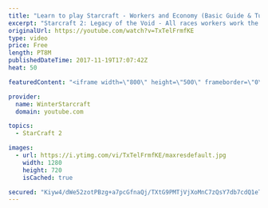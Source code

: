 ```yaml
---
title: "Learn to play Starcraft - Workers and Economy (Basic Guide & Tutorial)"
excerpt: "Starcraft 2: Legacy of the Void - All races workers work the same (mule notwithstanding!)  Wiki on mining: http://wiki.teamliquid.net/starcraft2/Mining_Minerals"
originalUrl: https://youtube.com/watch?v=TxTelFrmfKE
type: video
price: Free
length: PT8M
publishedDateTime: 2017-11-19T17:07:42Z
heat: 50

featuredContent: "<iframe width=\"800\" height=\"500\" frameborder=\"0\" src=\"https://www.youtube.com/embed/TxTelFrmfKE\" allow=\"accelerometer; autoplay; encrypted-media; gyroscope; picture-in-picture\" allowfullscreen></iframe>"

provider:
  name: WinterStarcraft
  domain: youtube.com

topics:
  - StarCraft 2

images:
  - url: https://i.ytimg.com/vi/TxTelFrmfKE/maxresdefault.jpg
    width: 1280
    height: 720
    isCached: true

secured: "Kiyw4/dWe52zotPBzg+a7pcGfnaQj/TXtG9PMTjVjXoMnC7zQsY7db7cdQ1eTME2eNv+LrCV4dKPrNnTCH03SAi/XIDWOhTINYB1IrHBEb10Gzx1VP5WGUK3n/SI4XSOGwpvSWXfRStC4hdDs7smSQH0/KGBsd0uktojxakzeaanVNcwmAPxrbKPWA+PBaH9+ERTZTFuNWxjFvZSpuuM17fuqPT48xC4thGQfrLTaS0C8X2eOt1IIX4ENBGZ+tbVDy85h5J68ubvK28Mhr9wy6LVHA64visRudzk8oc2WNXZMgCdJXpiUxa/NU7yHYpzrRdvV6/b/puLXjpZQNT4VmTj/QsYRaiwCrzyXU7uc7wcI5nmW8UN5bOMwo77oChnT0DfDp87vh5zY8rqnzS/qD0yjFnZ0A4GhqJOEkPNXoQ=;R7p6Kkawxqy99ad3Fkgbcw=="
---
```


